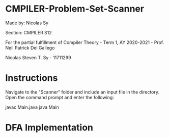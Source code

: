# CMPILER-Problem-Set-Scanner

Made by: Nicolas Sy

Section: CMPILER S12

For the partial fulfillment of Compiler Theory - Term 1, AY 2020-2021 - Prof. Neil Patrick Del Gallego

Nicolas Steven T. Sy - 11711299

# Instructions

Navigate to the "Scanner" folder and include an input file in the directory. Open the command prompt and enter the following:

javac Main.java
java Main

# DFA Implementation
